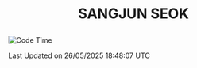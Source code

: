 <h1>
 <p align="center">
   SANGJUN SEOK
 </p>
</h1>

<!--START_SECTION:waka-->
![Code Time](http://img.shields.io/badge/Code%20Time-4%2C329%20hrs%2025%20mins-blue)


 Last Updated on 26/05/2025 18:48:07 UTC
<!--END_SECTION:waka-->
